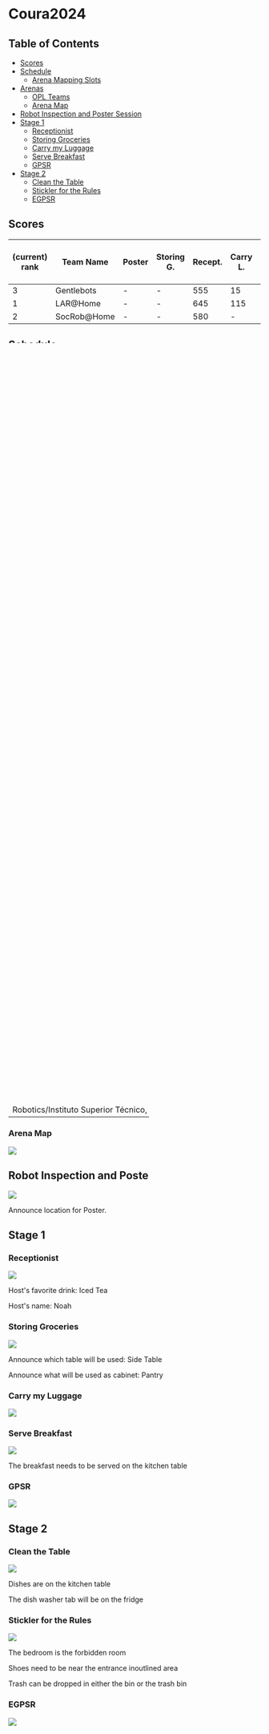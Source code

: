 # Coura2024

## Table of Contents

- [Scores](#scores)
- [Schedule](#schedule)
    + [Arena Mapping Slots](#arena-mapping-slots)
- [Arenas](#arenas)
    + [OPL Teams](#opl-teams)
    + [Arena Map](#arena-map)
- [Robot Inspection and Poster Session](#robot-inspection-and-poster-session)
- [Stage 1](#stage-1)
    + [Receptionist](#receptionist)
    + [Storing Groceries](#storing-groceries)
    + [Carry my Luggage](#carry-my-luggage)
    + [Serve Breakfast](#serve-breakfast)
    + [GPSR](#gpsr)
- [Stage 2](#stage-2)
    + [Clean the Table](#clean-the-table)
    + [Stickler for the Rules](#stickler-for-the-rules)
    + [EGPSR](#egpsr)

## Scores

| (current) rank   | Team Name   | Poster | Storing G. | Recept. | Carry L. | GPSR | Serve B. | Total scores (stage 1) |
| ---------------- | ----------- | ------ | ---------- | ------- | -------- | --- | ----- | ---------------------- |
| 3 | Gentlebots                 | -      | -          | 555     | 15       |  -  | -     | 570 |
| 1 | LAR@Home                   | -      | -          | 645     | 115      | -   | -     | 760 |
| 2 | SocRob@Home                | -      | -          | 580     | -        |  -  | -     | 580 |


## Schedule

|     | Thu May 2 | Fri May 3 | Sat May 4 | Sun May 5 |
|-----|------------|------------|------------|------------|
|09:00|     |  |  |  | |
|10:00|     | Receptionist | Serve Breakfast | Restaurant | |
|11:00| |  |  |  | |
|12:00| | | |  | |
|13:00| |  |  |  | |
|14:00| |   | GPSR | Stickler for the Rules | |
|14:30| | Opening Ceremony  |  |  | |
|15:00| |   |  |  | |
|15:30| | Carry my luggage  |  |  | |
|16:00| Team Leader Meeting | | | | |
|17:00|  |  |  |  | |
|18:00|  | Storing Groceries | Clean the Table | EGPSR | |
|19:00| |  |  |  | |
|19:30| Robot Inspection | Team-Leader Meeting | Team-Leader Meeting | | |



### Robot Inspection
Team Order|
|-------|
|LAR@Home|
|SocRob@Home|
|Gentlebots|

### Receptionist
Team Order|
|-------|
|Gentlebots|
|LAR@Home|
|SocRob@Home|


### Carry my luggage
Team Order|
|-------|
|SocRob@Home|
|Gentlebots|
|LAR@Home|


### Storing Groceries
Team Order|
|-------|
|LAR@Home|
|SocRob@Home|
|Gentlebots|


## Arenas

### OPL Teams
| Team Name (OPL) | Arena |
|-----------|-------|
|Gentlebots (Universidad Rey Juan Carlos / Universidad de León, Spain) |	OPL |
|LAR@Home (University of Minho, Portugal)	|	OPL |
|SocRob@Home (Institute for Systems and Robotics/Instituto Superior Técnico, Portugal)	|	OPL |

### Arena Map

![](maps/arena.png)

## Robot Inspection and Poster Session
![](maps/map_robot_inspection.png)

Announce location for Poster.

## Stage 1

### Receptionist
![](maps/stage_one/map_receptionist.png)

Host's favorite drink: Iced Tea

Host's name: Noah

### Storing Groceries
![](maps/stage_one/map_storing_groceries.png)

Announce which table will be used: Side Table

Announce what will be used as cabinet: Pantry

### Carry my Luggage
![](maps/stage_one/map_carry_my_luggage.png)

### Serve Breakfast
![](maps/stage_one/map_serve_breakfast.png)

The breakfast needs to be served on the kitchen table

### GPSR
![](maps/stage_one/map_gpsr.png)

## Stage 2

### Clean the Table
![](maps/stage_two/map_clean_the_table.png)

Dishes are on the kitchen table

The dish washer tab will be on the fridge


### Stickler for the Rules
![](maps/stage_two/map_stickler_for_the_rules.png)

The bedroom is the forbidden room

Shoes need to be near the entrance inoutlined area

Trash can be dropped in either the bin or the trash bin

### EGPSR
![](maps/stage_two/map_egpsr.png)


